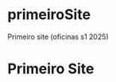 # primeiroSite
Primeiro site (oficinas s1 2025)
<html>
    <body>
        <h1>Primeiro Site</h1>
    </body>
</html>